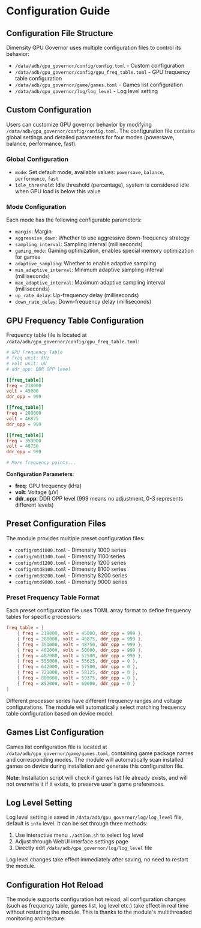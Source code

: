 # Configuration Guide

## Configuration File Structure

Dimensity GPU Governor uses multiple configuration files to control its behavior:

- `/data/adb/gpu_governor/config/config.toml` - Custom configuration
- `/data/adb/gpu_governor/config/gpu_freq_table.toml` - GPU frequency table configuration
- `/data/adb/gpu_governor/game/games.toml` - Games list configuration
- `/data/adb/gpu_governor/log/log_level` - Log level setting

## Custom Configuration

Users can customize GPU governor behavior by modifying `/data/adb/gpu_governor/config/config.toml`. The configuration file contains global settings and detailed parameters for four modes (powersave, balance, performance, fast).

### Global Configuration

- `mode`: Set default mode, available values: `powersave`, `balance`, `performance`, `fast`
- `idle_threshold`: Idle threshold (percentage), system is considered idle when GPU load is below this value

### Mode Configuration

Each mode has the following configurable parameters:

- `margin`: Margin
- `aggressive_down`: Whether to use aggressive down-frequency strategy
- `sampling_interval`: Sampling interval (milliseconds)
- `gaming_mode`: Gaming optimization, enables special memory optimization for games
- `adaptive_sampling`: Whether to enable adaptive sampling
- `min_adaptive_interval`: Minimum adaptive sampling interval (milliseconds)
- `max_adaptive_interval`: Maximum adaptive sampling interval (milliseconds)
- `up_rate_delay`: Up-frequency delay (milliseconds)
- `down_rate_delay`: Down-frequency delay (milliseconds)

## GPU Frequency Table Configuration

Frequency table file is located at `/data/adb/gpu_governor/config/gpu_freq_table.toml`:

```toml
# GPU Frequency Table
# freq unit: kHz
# volt unit: uV
# ddr_opp: DDR OPP level

[[freq_table]]
freq = 218000
volt = 45000
ddr_opp = 999

[[freq_table]]
freq = 280000
volt = 46875
ddr_opp = 999

[[freq_table]]
freq = 350000
volt = 48750
ddr_opp = 999

# More frequency points...
```

**Configuration Parameters**:

- **freq**: GPU frequency (kHz)
- **volt**: Voltage (μV)
- **ddr_opp**: DDR OPP level (999 means no adjustment, 0-3 represents different levels)

## Preset Configuration Files

The module provides multiple preset configuration files:

- `config/mtd1000.toml` - Dimensity 1000 series
- `config/mtd1100.toml` - Dimensity 1100 series
- `config/mtd1200.toml` - Dimensity 1200 series
- `config/mtd8100.toml` - Dimensity 8100 series
- `config/mtd8200.toml` - Dimensity 8200 series
- `config/mtd9000.toml` - Dimensity 9000 series

### Preset Frequency Table Format

Each preset configuration file uses TOML array format to define frequency tables for specific processors:

```toml
freq_table = [
    { freq = 219000, volt = 45000, ddr_opp = 999 },
    { freq = 280000, volt = 46875, ddr_opp = 999 },
    { freq = 351000, volt = 48750, ddr_opp = 999 },
    { freq = 402000, volt = 50000, ddr_opp = 999 },
    { freq = 487000, volt = 52500, ddr_opp = 999 },
    { freq = 555000, volt = 55625, ddr_opp = 0 },
    { freq = 642000, volt = 57500, ddr_opp = 0 },
    { freq = 721000, volt = 58125, ddr_opp = 0 },
    { freq = 800000, volt = 59375, ddr_opp = 0 },
    { freq = 852000, volt = 60000, ddr_opp = 0 }
]
```

Different processor series have different frequency ranges and voltage configurations. The module will automatically select matching frequency table configuration based on device model.

## Games List Configuration

Games list configuration file is located at `/data/adb/gpu_governor/game/games.toml`, containing game package names and corresponding modes. The module will automatically scan installed games on device during installation and generate this configuration file.

**Note**: Installation script will check if games list file already exists, and will not overwrite it if it exists, to preserve user's game preferences.

## Log Level Setting

Log level setting is saved in `/data/adb/gpu_governor/log/log_level` file, default is `info` level. It can be set through three methods:

1. Use interactive menu `./action.sh` to select log level
2. Adjust through WebUI interface settings page
3. Directly edit `/data/adb/gpu_governor/log/log_level` file

Log level changes take effect immediately after saving, no need to restart the module.

## Configuration Hot Reload

The module supports configuration hot reload, all configuration changes (such as frequency table, games list, log level etc.) take effect in real time without restarting the module. This is thanks to the module's multithreaded monitoring architecture.